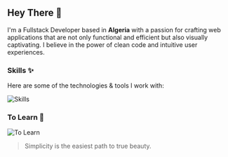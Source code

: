 ## Hey There 👋
I'm a Fullstack Developer based in **Algeria** with a passion for crafting web applications that are not only functional and efficient but also visually captivating. I believe in the power of clean code and intuitive user experiences.

### Skills ✨
Here are some of the technologies & tools I work with:

![Skills](https://skills.syvixor.com/api/icons?i=ts,nodejs,express,mongodb,postgresql,supabase,drizzle,clerk,storyblok,vuejs,nuxt,zod,motion,tailwindcss,github,git,npm,pnpm,docker,trae,vscode,figma,photoshop,premierepro,chatgpt&perline=8)

### To Learn 📖
![To Learn](https://skills.syvixor.com/api/icons?i=nginx,ngrok,pinia,jest&perline=8)

> Simplicity is the easiest path to true beauty.

